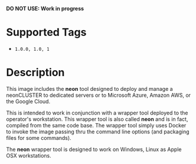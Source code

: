 **DO NOT USE: Work in progress**

# Supported Tags

* `1.0.0, 1.0, 1`

# Description

This image includes the **neon** tool designed to deploy and manage a neonCLUSTER to dedicated servers or to Microsoft Azure, Amazon AWS, or the Google Cloud.

This is intended to work in conjunction with a wrapper tool deployed to the operator's workstation.  This wrapper tool is also called **neon** and is in fact, compiled from the same code base.  The wrapper tool simply uses Docker to invoke the image passing thru the command line options (and packaging files for some commands).

The **neon** wrapper tool is designed to work on Windows, Linux as Apple OSX workstations. 
